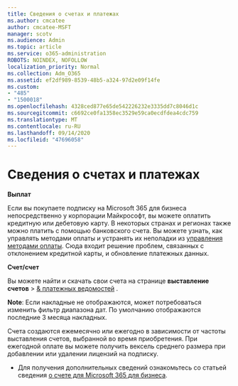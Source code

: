 ```yaml
---
title: Сведения о счетах и платежах
ms.author: cmcatee
author: cmcatee-MSFT
manager: scotv
ms.audience: Admin
ms.topic: article
ms.service: o365-administration
ROBOTS: NOINDEX, NOFOLLOW
localization_priority: Normal
ms.collection: Adm_O365
ms.assetid: ef2df989-8539-48b5-a324-97d2e09f14fe
ms.custom:
- "485"
- "1500018"
ms.openlocfilehash: 4328ced877e65de542226232e3335dd7c8046d1c
ms.sourcegitcommit: c6692ce0fa1358ec3529e59ca0ecdfdea4cdc759
ms.translationtype: MT
ms.contentlocale: ru-RU
ms.lasthandoff: 09/14/2020
ms.locfileid: "47696058"
---
```

# <a name="invoice-and-payment-information"></a>Сведения о счетах и платежах

**Выплат**

Если вы покупаете подписку на Microsoft 365 для бизнеса непосредственно у корпорации Майкрософт, вы можете оплатить кредитную или дебетовую карту.  В некоторых странах и регионах также можно платить с помощью банковского счета.  Вы можете узнать, как управлять методами оплаты и устранять их неполадки из [управления методами оплаты](https://docs.microsoft.com/microsoft-365/commerce/billing-and-payments/manage-payment-methods). Сюда входит решение проблем, связанных с отклонением кредитной карты, и обновление платежных данных.

**Счет/счет**

Вы можете найти и скачать свои счета на странице **выставление счетов**  >  [& платежных ведомостей](https://go.microsoft.com/fwlink/p/?linkid=848039) .  

**Note**: Если накладные не отображаются, может потребоваться изменить фильтр диапазона дат.  По умолчанию отображаются последние 3 месяца накладных.

Счета создаются ежемесячно или ежегодно в зависимости от частоты выставления счетов, выбранной во время приобретения.  При ежегодной оплате вы можете получить вексель среднего размера при добавлении или удалении лицензий на подписку.

- Для получения дополнительных сведений ознакомьтесь со статьей сведения [о счете для Microsoft 365 для бизнеса](https://docs.microsoft.com/microsoft-365/commerce/billing-and-payments/understand-your-invoice2).